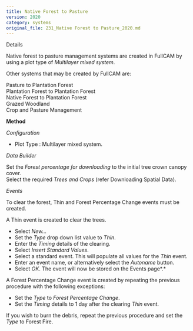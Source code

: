 ```yaml
---
title: Native Forest to Pasture
version: 2020
category: systems
original_file: 231_Native Forest to Pasture_2020.md
---
```


Details

Native forest to pasture management systems are created in FullCAM by
using a plot type of *Multilayer mixed system*.

Other systems that may be created by FullCAM are:

Pasture to Plantation
Forest\
Plantation Forest to Plantation
Forest\
Native Forest to Plantation
Forest\
Grazed Woodland\
Crop and Pasture Management

**Method**

*Configuration*

- Plot Type : Multilayer mixed system.

*Data Builder*

Set the *Forest percentage for downloading* to the initial tree crown
canopy cover.\
Select the required *Trees and Crops* (refer Downloading Spatial
Data).

*Events*

To clear the forest, Thin and Forest Percentage
Change events must be created.

A Thin event is created to clear the trees.

- Select *New...*
- Set the *Type* drop down list value to *Thin*.
- Enter the *Timing* details of the clearing.
- Select *Insert Standard Values*.
- Select a standard event. This will populate all values for the *Thin*
  event.
- Enter an event name, or alternatively select the *Autoname* button.
- Select *OK*. The event will now be stored on the
  Events page*.*

A Forest Percentage Change event
is created by repeating the previous procedure with the following
exceptions:

- Set the *Type* to *Forest Percentage Change*.
- Set the *Timing* details to 1 day after the clearing *Thin* event.

If you wish to burn the debris, repeat the previous procedure and set
the *Type* to Forest Fire.
